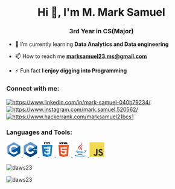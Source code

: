 <h1 align="center">Hi 👋, I'm M. Mark Samuel</h1>
<h3 align="center">3rd Year in CS(Major)</h3>

- 🌱 I’m currently learning **Data Analytics and Data engineering**

- 📫 How to reach me **marksamuel23.ms@gmail.com**

- ⚡ Fun fact **I enjoy digging into Programming**

<h3 align="left">Connect with me:</h3>
<p align="left">
<a href="https://linkedin.com/in/https://www.linkedin.com/in/mark-samuel-040b79234/" target="blank"><img align="center" src="https://raw.githubusercontent.com/rahuldkjain/github-profile-readme-generator/master/src/images/icons/Social/linked-in-alt.svg" alt="https://www.linkedin.com/in/mark-samuel-040b79234/" height="30" width="40" /></a>
<a href="https://instagram.com/https://www.instagram.com/mark.samuel.520562/" target="blank"><img align="center" src="https://raw.githubusercontent.com/rahuldkjain/github-profile-readme-generator/master/src/images/icons/Social/instagram.svg" alt="https://www.instagram.com/mark.samuel.520562/" height="30" width="40" /></a>
<a href="https://www.hackerrank.com/https://www.hackerrank.com/marksamuel21bcs1" target="blank"><img align="center" src="https://raw.githubusercontent.com/rahuldkjain/github-profile-readme-generator/master/src/images/icons/Social/hackerrank.svg" alt="https://www.hackerrank.com/marksamuel21bcs1" height="30" width="40" /></a>
</p>

<h3 align="left">Languages and Tools:</h3>
<p align="left"> <a href="https://www.cprogramming.com/" target="_blank" rel="noreferrer"> <img src="https://raw.githubusercontent.com/devicons/devicon/master/icons/c/c-original.svg" alt="c" width="40" height="40"/> </a> <a href="https://www.w3schools.com/cpp/" target="_blank" rel="noreferrer"> <img src="https://raw.githubusercontent.com/devicons/devicon/master/icons/cplusplus/cplusplus-original.svg" alt="cplusplus" width="40" height="40"/> </a> <a href="https://www.w3schools.com/css/" target="_blank" rel="noreferrer"> <img src="https://raw.githubusercontent.com/devicons/devicon/master/icons/css3/css3-original-wordmark.svg" alt="css3" width="40" height="40"/> </a> <a href="https://www.w3.org/html/" target="_blank" rel="noreferrer"> <img src="https://raw.githubusercontent.com/devicons/devicon/master/icons/html5/html5-original-wordmark.svg" alt="html5" width="40" height="40"/> </a> <a href="https://www.java.com" target="_blank" rel="noreferrer"> <img src="https://raw.githubusercontent.com/devicons/devicon/master/icons/java/java-original.svg" alt="java" width="40" height="40"/> </a> <a href="https://developer.mozilla.org/en-US/docs/Web/JavaScript" target="_blank" rel="noreferrer"> <img src="https://raw.githubusercontent.com/devicons/devicon/master/icons/javascript/javascript-original.svg" alt="javascript" width="40" height="40"/> </a> </p>

<p><img align="center" src="https://github-readme-stats.vercel.app/api/top-langs?username=daws23&show_icons=true&locale=en&layout=compact" alt="daws23" /></p>

<p><img align="center" src="https://github-readme-streak-stats.herokuapp.com/?user=daws23&" alt="daws23" /></p>
